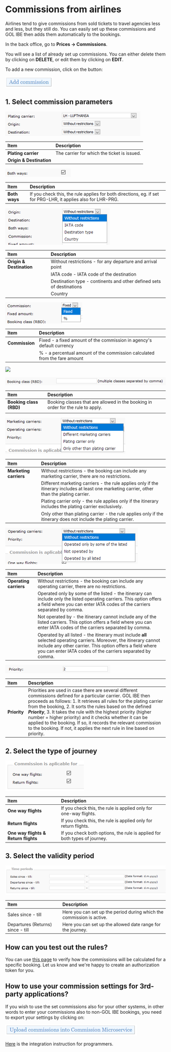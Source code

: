 # Commissions from airlines

Airlines tend to give commissions from sold tickets to travel agencies less and less, but they still do. You can easily set up these commissions and GOL IBE then adds them automatically to the bookings.

In the back office, go to **Prices -&gt; Commissions**.

You will see a list of already set up commissions. You can either delete them by clicking on **DELETE**, or edit them by clicking on **EDIT**.

To add a new commission, click on the button:

![](../.gitbook/assets/image%20%2810%29.png)

## 1. Select commission parameters

![](../.gitbook/assets/image%20%2842%29.png)

| Item | Description |
| :--- | :--- |
| **Plating carrier** | The carrier for which the ticket is issued. |
| **Origin & Destination** |  |

![](../.gitbook/assets/image%20%2834%29.png)

| Item | Description |
| :--- | :--- |
| **Both ways** | If you check this, the rule applies for both directions, eg. if set for PRG-LHR, it applies also for LHR-PRG. |

![](../.gitbook/assets/image%20%2861%29.png)

| Item | Description |
| :--- | :--- |
| **Origin & Destination** | Without restrictions - for any departure and arrival point |
|  | IATA code - IATA code of the destination |
|  | Destination type - continents and other defined sets of destinations |
|  | Country |

![](../.gitbook/assets/image%20%289%29.png)

| Item | Description |
| :--- | :--- |
| **Commission** | Fixed - a fixed amount of the commission in agency's default currency |
|  | % - a percentual amount of the commission calculated from the fare amount |

![](https://travelport.gitbooks.io/gol-ibe-cz/content/assets/commission8.png)

![](../.gitbook/assets/image%20%2835%29.png)

| Item | Description |
| :--- | :--- |
| **Booking class \(RBD\)** | Booking classes that are allowed in the booking in order for the rule to apply. |
|  |  |

![](../.gitbook/assets/image%20%2820%29.png)

| Item | Description |
| :--- | :--- |
| **Marketing carriers** | Without restrictions - the booking can include any marketing carrier, there are no restrictions. |
|  | Different marketing carriers - the rule applies only if the itinerary includes at least one marketing carrier, other than the plating carrier. |
|  | Plating carrier only - the rule applies only if the itinerary includes the plating carrier exclusively. |
|  | Only other than plating carrier - the rule applies only if the itinerary does not include the plating carrier. |

![](../.gitbook/assets/image%20%286%29.png)

| Item | Description |
| :--- | :--- |
| **Operating carriers** | Without restrictions -  the booking can include any operating carrier, there are no restrictions. |
|  | Operated only by some of the listed - the itinerary can include only the listed operating carriers. This option offers a field where you can enter IATA codes of the carriers separated by comma. |
|  | Not operated by - the itinerary cannot include any of the listed carriers. This option offers a field where you can enter IATA codes of the carriers separated by comma. |
|  | Operated by all listed - the itinerary must include **all** selected operating carriers. Moreover, the itinerary cannot include any other carrier. This option offers a field where you can enter IATA codes of the carriers separated by comma. |

![](../.gitbook/assets/image%20%2862%29.png)

| Item | Description |
| :--- | :--- |
| **Priority** | Priorities are used in case there are several different commissions defined for a particular carrier. GOL IBE then proceeds as follows: 1. It retrieves all rules for the plating carrier from the booking, 2. It sorts the rules based on the defined _**Priority**_, 3. It takes the rule with the highest priority \(higher number = higher priority\) and it checks whether it can be applied to the booking. If so, it records the relevant commission to the booking. If not, it applies the next rule in line based on priority. |

## 2. Select the type of journey

![](../.gitbook/assets/image%20%2844%29.png)

| Item | Description |
| :--- | :--- |
| **One way flights** | If you check this, the rule is applied only for one-way flights. |
| **Return flights** | If you check this, the rule is applied only for return flights. |
| **One way flights & Return flights** | If you check both options, the rule is applied for both types of journey. |

## 3. Select the validity period

![](../.gitbook/assets/image%20%287%29.png)

| Item | Description |
| :--- | :--- |
| Sales since - till | Here you can set up the period during which the commission is active. |
| Departures \(Returns\) since - till | Here you can set up the allowed date range for the journey. |

## How can you test out the rules?

You can use [this page](https://cm.golibe.com/) to verify how the commissions will be calculated for a specific booking. Let us know and we're happy to create an authorization token for you.

## How to use your commission settings for 3rd-party applications?

If you wish to use the set commissions also for your other systems, in other words to enter your commissions also to non-GOL IBE bookings, you need to export your settings by clicking on:

![](../.gitbook/assets/image%20%284%29.png)

[Here](https://misecz.gitbooks.io/commission-microservice/content/) is the integration instruction for programmers.

